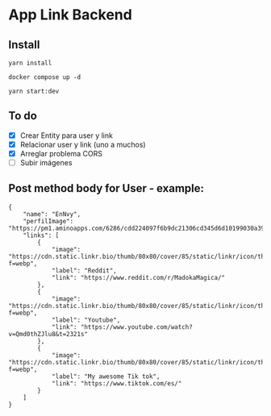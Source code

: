 # App Link Backend

##  Install
```
yarn install
```
```
docker compose up -d
```
```
yarn start:dev
```

## To do
- [x] Crear Entity para user y link
- [x] Relacionar user y link (uno a muchos)
- [x] Arreglar problema CORS
- [ ] Subir imágenes 

## Post method body for User - example:
```
{
    "name": "EnNvy",
    "perfilImage": "https://pm1.aminoapps.com/6286/cdd224097f6b9dc21306cd345d6d10199030a393_00.jpg",
    "links": [
        {
            "image": "https://cdn.static.linkr.bio/thumb/80x80/cover/85/static/linkr/icon/thumbnails/33.Reddit.png?f=webp",
            "label": "Reddit",
            "link": "https://www.reddit.com/r/MadokaMagica/"
        },
        {
            "image": "https://cdn.static.linkr.bio/thumb/80x80/cover/85/static/linkr/icon/thumbnails/9.YouTube.png?f=webp",
            "label": "Youtube",
            "link": "https://www.youtube.com/watch?v=Qmd0thZJlu8&t=2321s"
        },
        {
            "image": "https://cdn.static.linkr.bio/thumb/80x80/cover/85/static/linkr/icon/thumbnails/6.tiltok.png?f=webp",
            "label": "My awesome Tik tok",
            "link": "https://www.tiktok.com/es/"
        }
    ]
}
```